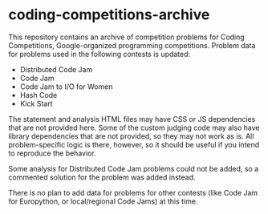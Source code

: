 # coding-competitions-archive

This repository contains an archive of competition problems for
Coding Competitions, Google-organized programming competitions. 
Problem data for problems used in the following contests is updated:

 - Distributed Code Jam
 - Code Jam
 - Code Jam to I/O for Women
 - Hash Code
 - Kick Start

The statement and analysis HTML files may have CSS or JS dependencies that are not provided here. Some of the custom judging code may also have library dependencies that are not provided, so they may not work as is. All problem-specific logic is there, however, so it should be useful if you intend to reproduce the behavior.

Some analysis for Distributed Code Jam problems could not be added, so a commented solution for the problem was added instead.

There is no plan to add data for problems for other contests (like Code Jam for Europython, or local/regional Code Jams) at this time.
